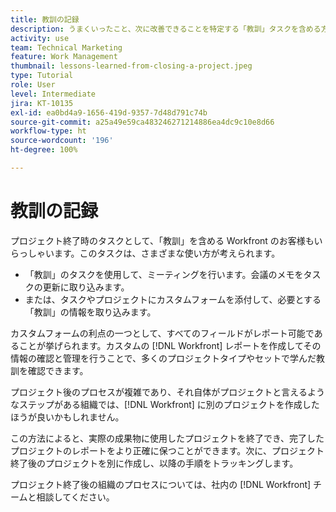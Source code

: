```yaml
---
title: 教訓の記録
description: うまくいったこと、次に改善できることを特定する「教訓」タスクを含める方法を説明します。
activity: use
team: Technical Marketing
feature: Work Management
thumbnail: lessons-learned-from-closing-a-project.jpeg
type: Tutorial
role: User
level: Intermediate
jira: KT-10135
exl-id: ea0bd4a9-1656-419d-9357-7d48d791c74b
source-git-commit: a25a49e59ca483246271214886ea4dc9c10e8d66
workflow-type: ht
source-wordcount: '196'
ht-degree: 100%

---
```


# 教訓の記録

プロジェクト終了時のタスクとして、「教訓」を含める Workfront のお客様もいらっしゃいます。このタスクは、さまざまな使い方が考えられます。

* 「教訓」のタスクを使用して、ミーティングを行います。会議のメモをタスクの更新に取り込みます。
* または、タスクやプロジェクトにカスタムフォームを添付して、必要とする「教訓」の情報を取り込みます。

カスタムフォームの利点の一つとして、すべてのフィールドがレポート可能であることが挙げられます。カスタムの [!DNL Workfront] レポートを作成してその情報の確認と管理を行うことで、多くのプロジェクトタイプやセットで学んだ教訓を確認できます。

プロジェクト後のプロセスが複雑であり、それ自体がプロジェクトと言えるようなステップがある組織では、[!DNL Workfront] に別のプロジェクトを作成したほうが良いかもしれません。

この方法によると、実際の成果物に使用したプロジェクトを終了でき、完了したプロジェクトのレポートをより正確に保つことができます。次に、プロジェクト終了後のプロジェクトを別に作成し、以降の手順をトラッキングします。

プロジェクト終了後の組織のプロセスについては、社内の [!DNL Workfront] チームと相談してください。
